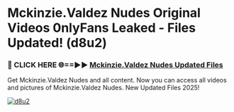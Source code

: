 # Mckinzie.Valdez Nudes Original Videos 0nlyFans Leaked - Files Updated! (d8u2)

<h3>🔴 CLICK HERE 🌐==►► <a href="https://tinyurl.com/yc6ubb5a" rel="nofollow">Mckinzie.Valdez Nudes Updated Files</a></h3>

Get Mckinzie.Valdez Nudes and all content. Now you can access all videos and pictures of Mckinzie.Valdez Nudes. New Updated Files 2025!

[![d8u2](https://i.imgur.com/7eu0CRL.gif)](https://tinyurl.com/yc6ubb5a)
